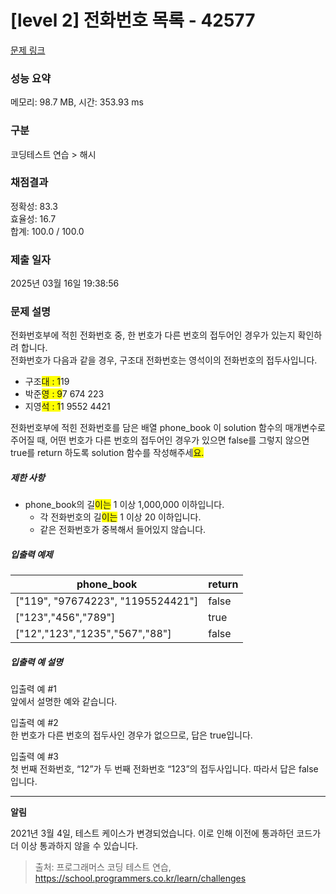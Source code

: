 # [level 2] 전화번호 목록 - 42577 

[문제 링크](https://school.programmers.co.kr/learn/courses/30/lessons/42577?language=java) 

### 성능 요약

메모리: 98.7 MB, 시간: 353.93 ms

### 구분

코딩테스트 연습 > 해시

### 채점결과

정확성: 83.3<br/>효율성: 16.7<br/>합계: 100.0 / 100.0

### 제출 일자

2025년 03월 16일 19:38:56

### 문제 설명

<p>전화번호부에 적힌 전화번호 중, 한 번호가 다른 번호의 접두어인 경우가 있는지 확인하려 합니다.<br>
전화번호가 다음과 같을 경우, 구조대 전화번호는 영석이의 전화번호의 접두사입니다.</p>

<ul>
<li>구조<ah_el_jm_1719825405095 data-markjs="true" style="background-color: #FFFF00FF!important;">대 : 1</ah_el_jm_1719825405095>19</li>
<li>박준<ah_el_jm_1719825405095 data-markjs="true" style="background-color: #FFFF00FF!important;">영 : 9</ah_el_jm_1719825405095>7 674 223</li>
<li>지영<ah_el_jm_1719825405095 data-markjs="true" style="background-color: #FFFF00FF!important;">석 : 1</ah_el_jm_1719825405095>1 9552 4421</li>
</ul>

<p>전화번호부에 적힌 전화번호를 담은 배열 phone_book 이 solution 함수의 매개변수로 주어질 때, 어떤 번호가 다른 번호의 접두어인 경우가 있으면 false를 그렇지 않으면 true를 return 하도록 solution 함수를 작성해주세<ah_el_jm_1719826228932 data-markjs="true" style="background-color: #FFFF00FF!important;">요.</ah_el_jm_1719826228932></p>

<h5>제한 사항</h5>

<ul>
<li>phone_book의 길<ah_el_jm_1735206188065 data-markjs="true" style="background-color: #FFFF00FF!important;">이는</ah_el_jm_1735206188065> 1 이상 1,000,000 이하입니다.

<ul>
<li>각 전화번호의 길<ah_el_jm_1735206188065 data-markjs="true" style="background-color: #FFFF00FF!important;">이는</ah_el_jm_1735206188065> 1 이상 20 이하입니다.</li>
<li>같은 전화번호가 중복해서 들어있지 않습니다.</li>
</ul></li>
</ul>

<h5>입출력 예제</h5>
<table class="table">
        <thead><tr>
<th>phone_book</th>
<th>return</th>
</tr>
</thead>
        <tbody><tr>
<td>["119", "97674223", "1195524421"]</td>
<td>false</td>
</tr>
<tr>
<td>["123","456","789"]</td>
<td>true</td>
</tr>
<tr>
<td>["12","123","1235","567","88"]</td>
<td>false</td>
</tr>
</tbody>
      </table>
<h5>입출력 예 설명</h5>

<p>입출력 예 #1<br>
앞에서 설명한 예와 같습니다.</p>

<p>입출력 예 #2<br>
한 번호가 다른 번호의 접두사인 경우가 없으므로, 답은 true입니다.</p>

<p>입출력 예 #3<br>
첫 번째 전화번호, “12”가 두 번째 전화번호 “123”의 접두사입니다. 따라서 답은 false입니다.</p>

<hr>

<p><strong>알림</strong></p>

<p>2021년 3월 4일, 테스트 케이스가 변경되었습니다. 이로 인해 이전에 통과하던 코드가 더 이상 통과하지 않을 수 있습니다.</p>


> 출처: 프로그래머스 코딩 테스트 연습, https://school.programmers.co.kr/learn/challenges